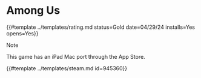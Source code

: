 # Among Us

{{#template ../templates/rating.md status=Gold date=04/29/24 installs=Yes opens=Yes}}

> [!NOTE]
> This game has an iPad Mac port through the App Store.

{{#template ../templates/steam.md id=945360}}